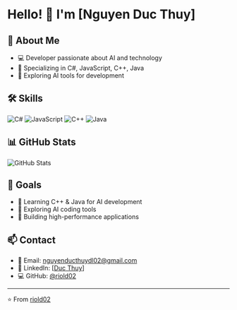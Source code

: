 # Hello! 👋 I'm [Nguyen Duc Thuy]

## 🚀 About Me
- 💻 Developer passionate about AI and technology
- 🎯 Specializing in C#, JavaScript, C++, Java
- 🤖 Exploring AI tools for development

## 🛠️ Skills

![C#](https://img.shields.io/badge/C%23-239120?style=for-the-badge&logo=c-sharp&logoColor=white)
![JavaScript](https://img.shields.io/badge/JavaScript-F7DF1E?style=for-the-badge&logo=javascript&logoColor=black)
![C++](https://img.shields.io/badge/C++-00599C?style=for-the-badge&logo=c%2B%2B&logoColor=white)
![Java](https://img.shields.io/badge/Java-ED8B00?style=for-the-badge&logo=openjdk&logoColor=white)

## 📊 GitHub Stats

![GitHub Stats](https://github-readme-stats.vercel.app/api?username=riold02&show_icons=true&theme=radical)

## 🎯 Goals
- 🌱 Learning C++ & Java for AI development
- 🤖 Exploring AI coding tools
- 🚀 Building high-performance applications

## 📫 Contact
- 📧 Email: nguyenducthuydl02@gmail.com
- 💼 LinkedIn: [[Duc Thuy](https://www.linkedin.com/in/duc-thuy-nguyen-a89055250)]
- 💻 GitHub: [@riold02](https://github.com/riold02)

---
⭐️ From [riold02](https://github.com/riold02)
